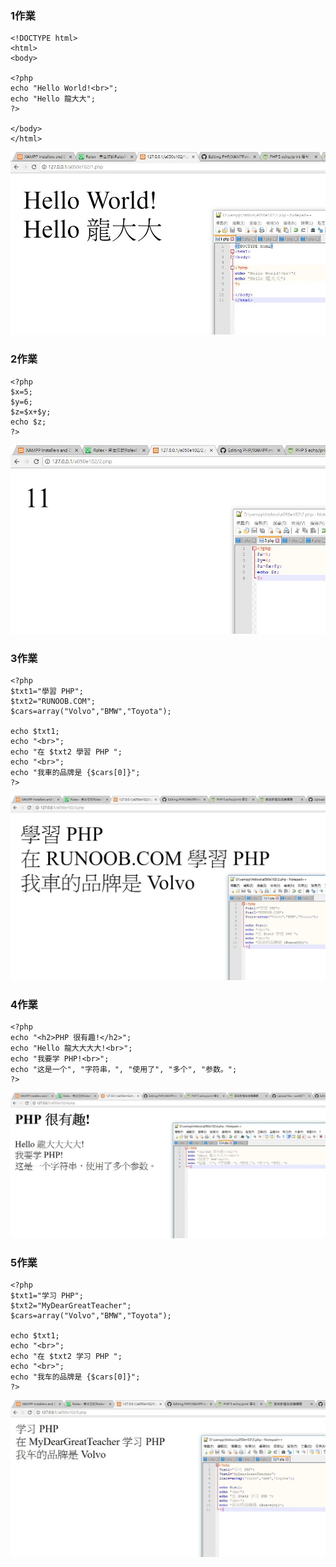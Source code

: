### 1作業
```
<!DOCTYPE html> 
<html> 
<body> 

<?php 
echo "Hello World!<br>"; 
echo "Hello 龍大大"; 
?> 

</body> 
</html>
```
![作業1](pic/1.jpg)

### 2作業
```
<?php
$x=5;
$y=6;
$z=$x+$y;
echo $z;
?>
```

![作業2](pic/2.jpg)


### 3作業
```
<?php
$txt1="學習 PHP";
$txt2="RUNOOB.COM";
$cars=array("Volvo","BMW","Toyota");
 
echo $txt1;
echo "<br>";
echo "在 $txt2 學習 PHP ";
echo "<br>";
echo "我車的品牌是 {$cars[0]}";
?>
```
![作業3](pic/3.jpg)

### 4作業
```
<?php
echo "<h2>PHP 很有趣!</h2>";
echo "Hello 龍大大大大!<br>";
echo "我要学 PHP!<br>";
echo "这是一个", "字符串，", "使用了", "多个", "参数。";
?>
```
![作業4](pic/4.jpg)
### 5作業
```
<?php
$txt1="学习 PHP";
$txt2="MyDearGreatTeacher";
$cars=array("Volvo","BMW","Toyota");

echo $txt1;
echo "<br>";
echo "在 $txt2 学习 PHP ";
echo "<br>";
echo "我车的品牌是 {$cars[0]}";
?>
```
![作業5](pic/5.jpg)
